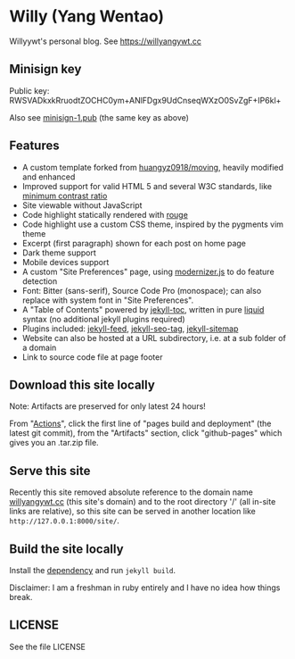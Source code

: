 # Willy (Yang Wentao)
Willyywt's personal blog. See https://willyangywt.cc

## Minisign key
Public key: RWSVADkxkRruodtZOCHC0ym+ANlFDgx9UdCnseqWXzO0SvZgF+IP6kl+

Also see [minisign-1.pub](minisign-1.pub) (the same key as above)

## Features
* A custom template forked from [huangyz0918/moving](https://github.com/huangyz0918/moving), heavily modified and enhanced
* Improved support for valid HTML 5 and several W3C standards, like [minimum contrast ratio](https://www.w3.org/TR/WCAG21/#contrast-minimum)
* Site viewable without JavaScript
* Code highlight statically rendered with [rouge](https://kramdown.gettalong.org/syntax_highlighter/rouge.html)
* Code highlight use a custom CSS theme, inspired by the pygments vim theme
* Excerpt (first paragraph) shown for each post on home page
* Dark theme support
* Mobile devices support
* A custom "Site Preferences" page, using [modernizer.js](https://modernizr.com/) to do feature detection
* Font: Bitter (sans-serif), Source Code Pro (monospace); can also replace with system font in "Site Preferences".
* A "Table of Contents" powered by [jekyll-toc](https://github.com/allejo/jekyll-toc/), written in pure [liquid](https://jekyllrb.com/docs/liquid/) syntax (no additional jekyll plugins required)
* Plugins included: [jekyll-feed](https://github.com/jekyll/jekyll-feed/), [jekyll-seo-tag](https://github.com/jekyll/jekyll-seo-tag), [jekyll-sitemap](https://github.com/jekyll/jekyll-sitemap)
* Website can also be hosted at a URL subdirectory, i.e. at a sub folder of a domain
* Link to source code file at page footer

## Download this site locally
Note: Artifacts are preserved for only latest 24 hours!

From "[Actions](https://github.com/willyywt/willyywt.github.io/actions/)", click the first line of "pages build and deployment" (the latest git commit), from the "Artifacts" section, click "github-pages" which gives you an .tar.zip file.

## Serve this site
Recently this site removed absolute reference to the domain name [willyangywt.cc](https://willyangywt.cc) (this site's domain) and to the root directory '/' (all in-site links are relative), so this site can be served in another location like `http://127.0.0.1:8000/site/`.

## Build the site locally
Install the [dependency](https://pages.github.com/versions/) and run `jekyll build`.

Disclaimer: I am a freshman in ruby entirely and I have no idea how things break.

## LICENSE
See the file LICENSE
